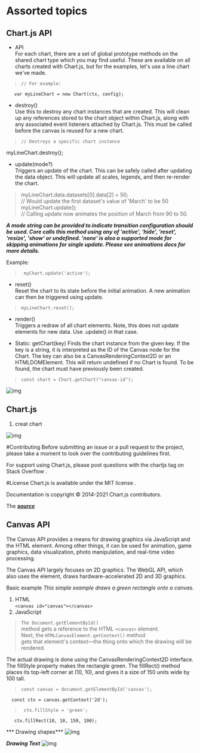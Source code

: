 

# Assorted topics
## Chart.js API  

* API  
For each chart, there are a set of global prototype methods on the shared chart type which you may find useful. These are available on all charts created with Chart.js, but for the examples, let's use a line chart we've made.

>     // For example:  
       var myLineChart = new Chart(ctx, config);

* destroy()  
Use this to destroy any chart instances that are created. This will clean up any references stored to the chart object within Chart.js, along with any associated event listeners attached by Chart.js. This must be called before the canvas is reused for a new chart.

>     // Destroys a specific chart instance  
myLineChart.destroy();
 
    
* update(mode?)  
Triggers an update of the chart. This can be safely called after updating the data object. This will update all scales, legends, and then re-render the chart.

> myLineChart.data.datasets[0].data[2] = 50;   
// Would update the first dataset's value of 'March' to be 50
myLineChart.update();  
 // Calling update now animates the position of March from 90 to 50.   



***A mode string can be provided to indicate transition configuration should be used. Core calls this method using any of 'active', 'hide', 'reset', 'resize', 'show' or undefined. 'none' is also a supported mode for skipping animations for single update. Please see animations docs for more details.***

Example:

>      myChart.update('active');
 
      
    

* reset()  
Reset the chart to its state before the initial animation. A new animation can then be triggered using update.

>     myLineChart.reset();
 
    
* render()  
Triggers a redraw of all chart elements. Note, this does not update elements for new data. Use .update() in that case.


    
* Static: getChart(key)
Finds the chart instance from the given key. If the key is a string, it is interpreted as the ID of the Canvas node for the Chart. The key can also be a CanvasRenderingContext2D or an HTMLDOMElement. This will return undefined if no Chart is found. To be found, the chart must have previously been created.

>     const chart = Chart.getChart("canvas-id");


![img](https://miro.medium.com/max/651/1*2he5U4QVMlKFYuUsTIlTGw.png)


## Chart.js
 1. creat chart  

![img](https://www.developerdrive.com/wp-content/uploads/2019/07/chart-js-samples-code.jpg)


#Contributing
Before submitting an issue or a pull request to the project, please take a moment to look over the contributing guidelines first.

For support using Chart.js, please post questions with the chartjs tag on Stack Overflow .

#License
Chart.js is available under the MIT license .

Documentation is copyright © 2014-2021 Chart.js contributors.   


The ***[source]('https://www.chartjs.org/docs/latest/')***


## Canvas API

The Canvas API provides a means for drawing graphics via JavaScript and the HTML <canvas> element. Among other things, it can be used for animation, game graphics, data visualization, photo manipulation, and real-time video processing.

The Canvas API largely focuses on 2D graphics. The WebGL API, which also uses the <canvas> element, draws hardware-accelerated 2D and 3D graphics.

Basic example
*This simple example draws a green rectangle onto a canvas.*

1.   HTML  
`<canvas id="canvas"></canvas>`  
2. JavaScript
> `The Document.getElementById()`  
method gets a reference to the HTML `<canvas>` element.  
 Next, the `HTMLCanvasElement.getContext()` method  
 gets that element's context—the thing onto which the drawing will be rendered.

The actual drawing is done using the CanvasRenderingContext2D interface. The fillStyle property makes the rectangle green. The fillRect() method places its top-left corner at (10, 10), and gives it a size of 150 units wide by 100 tall.

>     const canvas = document.getElementById('canvas');
      const ctx = canvas.getContext('2d');

>      ctx.fillStyle = 'green';
       ctx.fillRect(10, 10, 150, 100); 



*** Drawing shapes*** 
![img](https://www.oreilly.com/library/view/learning-d3js-5/9781787280175/assets/59c5ea0d-1a6c-4c85-a93b-d3983d5be61a.png)

***Drawing Text***
![img](https://i.ytimg.com/vi/4cFZ-CV88zM/maxresdefault.jpg)
